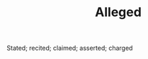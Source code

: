 ---
title: Alleged
letter: A
permalink: "/definitions/alleged.html"
body: Stated; recited; claimed; asserted; charged
published_at: '2018-07-07'
layout: post
---